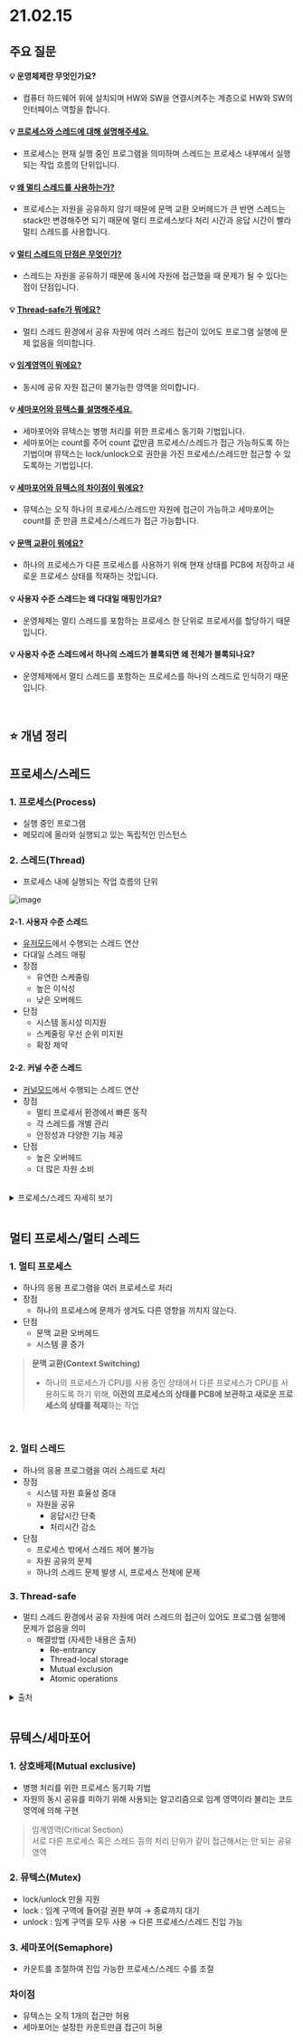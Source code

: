 # 21.02.15

## 주요 질문
#### 💡 운영체제란 무엇인가요?
* 컴퓨터 하드웨어 위에 설치되며 HW와 SW을 연결시켜주는 계층으로 HW와 SW의 인터페이스 역할을 합니다.  

#### 💡 [프로세스와 스레드에 대해 설명해주세요.](#프로세스스레드)
   * 프로세스는 현재 실행 중인 프로그램을 의미하며 스레드는 프로세스 내부에서 실행되는 작업 흐름의 단위입니다.
   
#### 💡 [왜 멀티 스레드를 사용하는가?](#2-멀티-스레드)
   * 프로세스는 자원을 공유하지 않기 때문에 문맥 교환 오버헤드가 큰 반면 스레드는 stack만 변경해주면 되기 때문에 멀티 프로세스보다 처리 시간과 응답 시간이 빨라 멀티 스레드를 사용합니다.
   
#### 💡 [멀티 스레드의 단점은 무엇인가?](#2-멀티-스레드)  
   * 스레드는 자원을 공유하기 때문에 동시에 자원에 접근했을 때 문제가 될 수 있다는 점이 단점입니다.

#### 💡 [Thread-safe가 뭐에요?](#3-thread-safe)  
* 멀티 스레드 환경에서 공유 자원에 여러 스레드 접근이 있어도 프로그램 실행에 문제 없음을 의미합니다.

#### 💡 [임계영역이 뭐에요?](#뮤텍스세마포어)
* 동시에 공유 자원 접근이 불가능한 영역을 의미합니다.

#### 💡 [세마포어와 뮤텍스를 설명해주세요.](#뮤텍스세마포어)  
* 세마포어와 뮤텍스는 병행 처리를 위한 프로세스 동기화 기법입니다.
* 세마포어는 count를 주어 count 값만큼 프로세스/스레드가 접근 가능하도록 하는 기법이며 뮤텍스는 lock/unlock으로 권한을 가진 프로세스/스레드만 접근할 수 있도록하는 기법입니다.

#### 💡 [세마포어와 뮤텍스의 차이점이 뭐에요?](#차이점)
* 뮤텍스는 오직 하나의 프로세스/스레드만 자원에 접근이 가능하고 세마포어는 count를 준 만큼 프로세스/스레드가 접근 가능합니다.

#### 💡 [문맥 교환이 뭐에요?](#멀티-프로세스)
* 하나의 프로세스가 다른 프로세스를 사용하기 위해 현재 상태를 PCB에 저장하고 새로운 프로세스 상태를 적재하는 것입니다.

#### 💡 사용자 수준 스레드는 왜 다대일 매핑인가요?
* 운영체제는 멀티 스레드를 포함하는 프로세스 한 단위로 프로세서를 할당하기 때문입니다.

#### 💡 사용자 수준 스레드에서 하나의 스레드가 블록되면 왜 전체가 블록되나요?  
* 운영체제에서 멀티 스레드를 포함하는 프로세스를 하나의 스레드로 인식하기 때문입니다.

<br/>

## ⭐ 개념 정리

## 프로세스/스레드
### 1. 프로세스(Process)
   * 실행 중인 프로그램
   * 메모리에 올라와 실행되고 있는 독립적인 인스턴스

### 2. 스레드(Thread)
   * 프로세스 내에 실행되는 작업 흐름의 단위

   ![image](https://user-images.githubusercontent.com/36289638/107939008-7fe8b980-6fc9-11eb-88ac-22e1ff5c7b1c.png)  

#### 2-1. 사용자 수준 스레드  
* [유저모드](https://github.com/happ-in/Tech_interview/blob/main/03.Operating_system/phb/21.02.22.md#2-io-protection)에서 수행되는 스레드 연산
* 다대일 스레드 매핑 
* 장점
    * 유연한 스케줄링
    * 높은 이식성
    * 낮은 오버헤드
* 단점
    * 시스템 동시성 미지원
    * 스케줄링 우선 순위 미지원
    * 확장 제약

#### 2-2. 커널 수준 스레드
* [커널모드](https://github.com/happ-in/Tech_interview/blob/main/03.Operating_system/phb/21.02.22.md#2-io-protection)에서 수행되는 스레드 연산
* 장점
    * 멀티 프로세서 환경에서 빠른 동작
    * 각 스레드를 개별 관리
    * 안정성과 다양한 기능 제공
* 단점
    * 높은 오버헤드
    * 더 많은 자원 소비

<br/>

<details markdown="1">
    <summary>프로세스/스레드 자세히 보기</summary>
    <!--summary 아래 빈칸 공백 두고 내용을 적는공간-->
    https://velog.io/@raejoonee/%ED%94%84%EB%A1%9C%EC%84%B8%EC%8A%A4%EC%99%80-%EC%8A%A4%EB%A0%88%EB%93%9C%EC%9D%98-%EC%B0%A8%EC%9D%B4
</details>

<br/>

## 멀티 프로세스/멀티 스레드
### 1. 멀티 프로세스  
* 하나의 응용 프로그램을 여러 프로세스로 처리
* 장점
    * 하나의 프로세스에 문제가 생겨도 다른 영향을 끼치지 않는다.
* 단점
    * 문맥 교환 오버헤드
    * 시스템 콜 증가

>**문맥 교환(Context Switching)**
>* 하나의 프로세스가 CPU를 사용 중인 상태에서 다른 프로세스가 CPU를 사용하도록 하기 위해, **이전의 프로세스의 상태를 PCB에 보관하고 새로운 프로세스의 상태를 적재**하는 작업

<br/>

### 2. 멀티 스레드
* 하나의 응용 프로그램을 여러 스레드로 처리
* 장점
    * 시스템 자원 효율성 증대
    * 자원을 공유  
        * 응답시간 단축
        * 처리시간 감소
* 단점
    * 프로세스 밖에서 스레드 제어 불가능
    * 자원 공유의 문제
    * 하나의 스레드 문제 발생 시, 프로세스 전체에 문제

### 3. Thread-safe
* 멀티 스레드 환경에서 공유 자원에 여러 스레드의 접근이 있어도 프로그램 실행에 문제가 없음을 의미
    * 해결방법 (자세한 내용은 출처)
        * Re-entrancy
        * Thread-local storage
        * Mutual exclusion
        * Atomic operations

<details markdown="1">
    <summary>출처</summary>
    <!--summary 아래 빈칸 공백 두고 내용을 적는공간-->
    https://greatleee.github.io/what_is_the_thread_safety
</details>

<br/>  

## 뮤텍스/세마포어
### 1. 상호배제(Mutual exclusive)  
* 병행 처리를 위한 프로세스 동기화 기법  
* 자원의 동시 공유를 피하기 위해 사용되는 알고리즘으로 임계 영역이라 불리는 코드 영역에 의해 구현
> 임계영역(Critical Section)  
> 서로 다른 프로세스 혹은 스레드 등의 처리 단위가 같이 접근해서는 안 되는 공유 영역

### 2. 뮤텍스(Mutex)  
* lock/unlock 만을 지원
* lock : 임계 구역에 들어갈 권한 부여 → 종료까지 대기
* unlock : 임계 구역을 모두 사용 → 다른 프로세스/스레드 진입 가능

### 3. 세마포어(Semaphore)  
* 카운트를 조절하여 진입 가능한 프로세스/스레드 수를 조절

### 차이점
* 뮤텍스는 오직 1개의 접근만 허용
* 세마포어는 설정한 카운트만큼 접근이 허용
